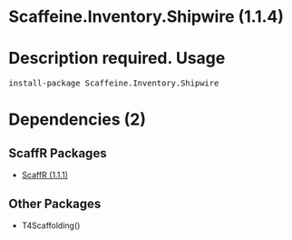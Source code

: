 ﻿Scaffeine.Inventory.Shipwire (1.1.4)
======
Description required.
Usage
======
<pre>install-package Scaffeine.Inventory.Shipwire</pre>
Dependencies (2)
=====

ScaffR Packages
------
* [ScaffR (1.1.1)](https://github.com/wcpro/ScaffR/tree/master/src/ScaffR)

Other Packages
------
* T4Scaffolding()
